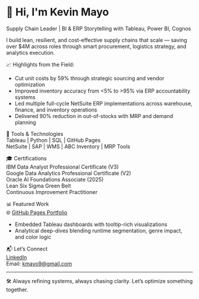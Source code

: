 # 👋 Hi, I'm Kevin Mayo

Supply Chain Leader | BI & ERP Storytelling with Tableau, Power BI, Cognos


I build lean, resilient, and cost-effective supply chains that scale — saving over $4M across roles through smart procurement, logistics strategy, and analytics execution.

📈 Highlights from the Field:
- Cut unit costs by 59% through strategic sourcing and vendor optimization
- Improved inventory accuracy from <5% to >95% via ERP accountability systems
- Led multiple full-cycle NetSuite ERP implementations across warehouse, finance, and inventory operations
- Delivered 90% reduction in out-of-stocks with MRP and demand planning

🔧 Tools & Technologies  
Tableau | Python | SQL | GitHub Pages  
NetSuite | SAP | WMS | ABC Inventory | MRP Tools

🎓 Certifications  
IBM Data Analyst Professional Certificate (V3)  
Google Data Analytics Professional Certificate (V2)  
Oracle AI Foundations Associate (2025)  
Lean Six Sigma Green Belt  
Continuous Improvement Practitioner

📊 Featured Work  
🌐 [GitHub Pages Portfolio](https://kmayo9.github.io)  
- Embedded Tableau dashboards with tooltip-rich visualizations  
- Analytical deep-dives blending runtime segmentation, genre impact, and color logic

📬 Let’s Connect  
[LinkedIn](https://www.linkedin.com/in/k-mayo)  
Email: kmayo9@gmail.com

---

🛠️ Always refining systems, always chasing clarity. Let’s optimize something together.
